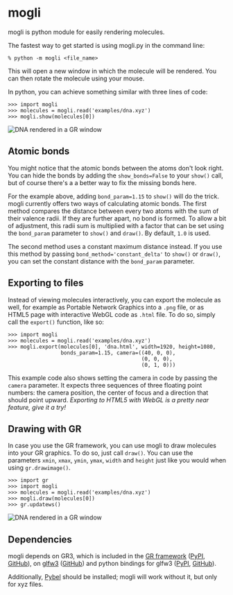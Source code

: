 # mogli

mogli is python module for easily rendering molecules.

The fastest way to get started is using mogli.py in the command line:
```
% python -m mogli <file_name> 
```

This will open a new window in which the molecule will be rendered. You can then rotate the molecule using your mouse.

In python, you can achieve something similar with three lines of code:
```
>>> import mogli
>>> molecules = mogli.read('examples/dna.xyz')
>>> mogli.show(molecules[0])
```
![DNA rendered in a GR window](https://raw.githubusercontent.com/FlorianRhiem/mogli/doc-images/dna-cli.png)

## Atomic bonds
You might notice that the atomic bonds between the atoms don't look right. You can hide the bonds by adding the `show_bonds=False` to your `show()` call, but of course there's a a better way to fix the missing bonds here.

For the example above, adding `bond_param=1.15` to `show()` will do the trick. mogli currently offers two ways of calculating atomic bonds. The first method compares the distance between every two atoms with the sum of their valence radii. If they are further apart, no bond is formed. To allow a bit of adjustment, this radii sum is multiplied with a factor that can be set using the `bond_param` parameter to `show()` and `draw()`. By default, `1.0` is used.

The second method uses a constant maximum distance instead. If you use this method by passing `bond_method='constant_delta'` to `show()` or `draw()`, you can set the constant distance with the `bond_param` parameter.

## Exporting to files
Instead of viewing molecules interactively, you can export the molecule as well, for example as Portable Network Graphics into a `.png` file, or as HTML5 page with interactive WebGL code as `.html` file. To do so, simply call the `export()` function, like so:
```
>>> import mogli
>>> molecules = mogli.read('examples/dna.xyz')
>>> mogli.export(molecules[0], 'dna.html', width=1920, height=1080,
                 bonds_param=1.15, camera=((40, 0, 0),
                                           (0, 0, 0),
                                           (0, 1, 0)))
```

This example code also shows setting the camera in code by passing the `camera` parameter. It expects three sequences of three floating point numbers: the camera position, the center of focus and a direction that should point upward. *Exporting to HTML5 with WebGL is a pretty near feature, give it a try!*

## Drawing with GR
In case you use the GR framework, you can use mogli to draw molecules into your GR graphics. To do so, just call `draw()`. You can use the parameters `xmin`, `xmax`, `ymin`, `ymax`, `width` and `height` just like you would when using `gr.drawimage()`.

```
>>> import gr
>>> import mogli
>>> molecules = mogli.read('examples/dna.xyz')
>>> mogli.draw(molecules[0])
>>> gr.updatews()
```
![DNA rendered in a GR window](https://raw.githubusercontent.com/FlorianRhiem/mogli/doc-images/dna-gr.png)

## Dependencies
mogli depends on GR3, which is included in the [GR framework](http://gr-framework.org/) ([PyPI]( https://pypi.python.org/pypi/gr), [GitHub](https://github.com/jheinen/gr)), on [glfw3](http://www.glfw.org/) ([GitHub](https://github.com/glfw/glfw)) and python bindings for glfw3 ([PyPI](https://pypi.python.org/pypi/glfw), [GitHub](https://github.com/FlorianRhiem/pyGLFW)).

Additionally, [Pybel](http://openbabel.org/docs/dev/UseTheLibrary/Python_Pybel.html) should be installed; mogli will work without it, but only for xyz files.